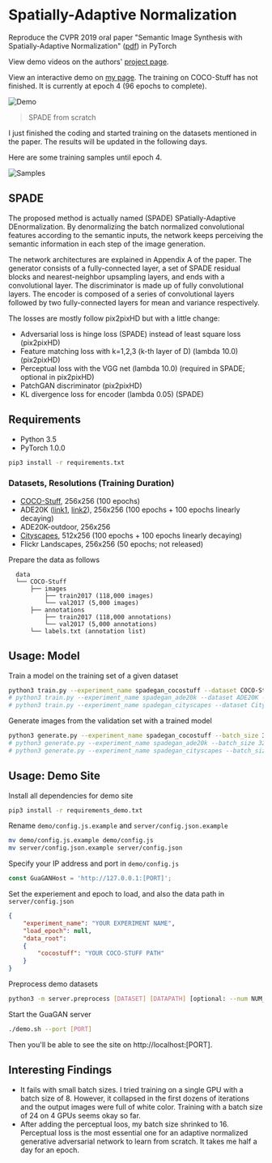 # Spatially-Adaptive Normalization

Reproduce the CVPR 2019 oral paper "Semantic Image Synthesis with Spatially-Adaptive Normalization" ([pdf](https://arxiv.org/pdf/1903.07291.pdf)) in PyTorch

View demo videos on the authors' [project page](https://nvlabs.github.io/SPADE/).

View an interactive demo on [my page](http://linux1.csie.ntu.edu.tw:8080/demo). The training on COCO-Stuff has not finished. It is currently at epoch 4 (96 epochs to complete).

![Demo](https://raw.githubusercontent.com/elvisyjlin/SpatiallyAdaptiveNormalization/master/pics/demo.gif)

> SPADE from scratch

I just finished the coding and started training on the datasets mentioned in the paper. The results will be updated in the following days.

Here are some training samples until epoch 4.

![Samples](https://raw.githubusercontent.com/elvisyjlin/SpatiallyAdaptiveNormalization/master/pics/samples_28.gif)


## SPADE

The proposed method is actually named (SPADE) SPatially-Adaptive DEnormalization. By denormalizing the batch normalized convolutional features according to the semantic inputs, the network keeps perceiving the semantic information in each step of the image generation.

The network architectures are explained in Appendix A of the paper. The generator consists of a fully-connected layer, a set of SPADE residual blocks and nearest-neighbor upsampling layers, and ends with a convolutional layer. The discriminator is made up of fully convolutional layers. The encoder is composed of a series of convolutional layers followed by two fully-connected layers for mean and variance respectively.

The losses are mostly follow pix2pixHD but with a little change:
* Adversarial loss is hinge loss (SPADE) instead of least square loss (pix2pixHD)
* Feature matching loss with k=1,2,3 (k-th layer of D) (lambda 10.0) (pix2pixHD)
* Perceptual loss with the VGG net (lambda 10.0) (required in SPADE; optional in pix2pixHD)
* PatchGAN discriminator (pix2pixHD)
* KL divergence loss for encoder (lambda 0.05) (SPADE)


## Requirements

* Python 3.5
* PyTorch 1.0.0

```bash
pip3 install -r requirements.txt
```


### Datasets, Resolutions (Training Duration) 

* [COCO-Stuff](https://github.com/nightrome/cocostuff), 256x256 (100 epochs)
* ADE20K ([link1](http://groups.csail.mit.edu/vision/datasets/ADE20K/), [link2](http://sceneparsing.csail.mit.edu)), 256x256 (100 epochs + 100 epochs linearly decaying)
* ADE20K-outdoor, 256x256
* [Cityscapes](https://www.cityscapes-dataset.com/), 512x256 (100 epochs + 100 epochs linearly decaying)
* Flickr Landscapes, 256x256 (50 epochs; not released)

Prepare the data as follows

```text
  data
  └── COCO-Stuff
      ├── images
          ├── train2017 (118,000 images)
          └── val2017 (5,000 images)
      ├── annotations
          ├── train2017 (118,000 annotations)
          └── val2017 (5,000 annotations)
      └── labels.txt (annotation list)
```


## Usage: Model

Train a model on the training set of a given dataset

```bash
python3 train.py --experiment_name spadegan_cocostuff --dataset COCO-Stuff --epochs 100 --epochs_decay 0 --gpu
# python3 train.py --experiment_name spadegan_ade20k --dataset ADE20K --epochs 100 --epochs_decay 100 --gpu
# python3 train.py --experiment_name spadegan_cityscapes --dataset Cityscapes --epochs 100 --epochs_decay 100 --gpu
```

Generate images from the validation set with a trained model

```bash
python3 generate.py --experiment_name spadegan_cocostuff --batch_size 32 --gpu
# python3 generate.py --experiment_name spadegan_ade20k --batch_size 32 --gpu
# python3 generate.py --experiment_name spadegan_cityscapes --batch_size 32 --gpu
```


## Usage: Demo Site

Install all dependencies for demo site

```bash
pip3 install -r requirements_demo.txt
```

Rename `demo/config.js.example` and `server/config.json.example`

```bash
mv demo/config.js.example demo/config.js
mv server/config.json.example server/config.json
```

Specify your IP address and port in `demo/config.js`

```javascript
const GuaGANHost = 'http://127.0.0.1:[PORT]';
```

Set the experiement and epoch to load, and also the data path in `server/config.json`

```json
{
    "experiment_name": "YOUR EXPERIMENT NAME",
    "load_epoch": null,
    "data_root":
    {
        "cocostuff": "YOUR COCO-STUFF PATH"
    }
}
```

Preprocess demo datasets

```bash
python3 -m server.preprocess [DATASET] [DATAPATH] [optional: --num NUM_IMG]
```

Start the GuaGAN server

```bash
./demo.sh --port [PORT]
```

Then you'll be able to see the site on http://localhost:[PORT].


## Interesting Findings

* It fails with small batch sizes. I tried training on a single GPU with a batch size of 8. However, it collapsed in the first dozens of iterations and the output images were full of white color. Training with a batch size of 24 on 4 GPUs seems okay so far.
* After adding the perceptual loos, my batch size shrinked to 16. Perceptual loss is the most essential one for an adaptive normalized generative adversarial network to learn from scratch. It takes me half a day for an epoch.